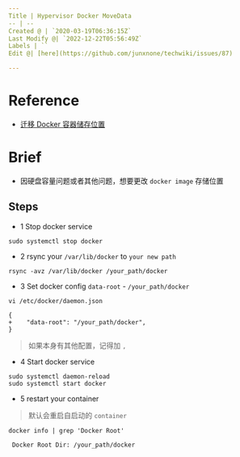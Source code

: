 ```yaml
---
Title | Hypervisor Docker MoveData
-- | --
Created @ | `2020-03-19T06:36:15Z`
Last Modify @| `2022-12-22T05:56:49Z`
Labels | ``
Edit @| [here](https://github.com/junxnone/techwiki/issues/87)

---
```

# Reference
- [迁移 Docker 容器储存位置](https://zhuanlan.zhihu.com/p/73576522)

# Brief
- 因硬盘容量问题或者其他问题，想要更改 `docker image` 存储位置

## Steps

- 1 Stop docker service
```
sudo systemctl stop docker
```

- 2 rsync your `/var/lib/docker` to `your new path`
```
rsync -avz /var/lib/docker /your_path/docker
```
- 3 Set docker config `data-root` - `/your_path/docker`
```
vi /etc/docker/daemon.json
```
```
{
+    "data-root": "/your_path/docker",
}
```
> 如果本身有其他配置，记得加 `,`
- 4 Start docker service
```
sudo systemctl daemon-reload
sudo systemctl start docker
```
- 5 restart your container
> 默认会重启自启动的 `container`
```
docker info | grep 'Docker Root'
```
` Docker Root Dir: /your_path/docker`

